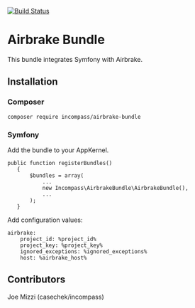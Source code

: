 [![Build Status](https://travis-ci.org/incompass/AirbrakeBundle.svg?branch=master)](https://travis-ci.org/incompass/AirbrakeBundle)

# Airbrake Bundle

This bundle integrates Symfony with Airbrake.

## Installation

### Composer
```
composer require incompass/airbrake-bundle
```

### Symfony

Add the bundle to your AppKernel.

```
public function registerBundles()
   {
       $bundles = array(
           ...
           new Incompass\AirbrakeBundle\AirbrakeBundle(),
           ...
       );
   }
```

Add configuration values:

```
airbrake:
    project_id: %project_id%
    project_key: %project_key%
    ignored_exceptions: %ignored_exceptions%
    host: %airbrake_host%
```

## Contributors

Joe Mizzi (casechek/incompass)

